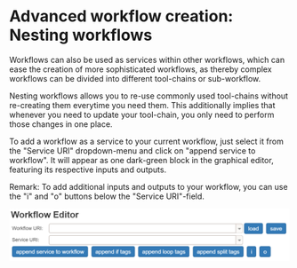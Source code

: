 # Advanced workflow creation: Nesting workflows

Workflows can also be used as services within other workflows, which can ease the creation of more sophisticated workflows, as thereby complex workflows can be divided into different tool-chains or sub-workflow.

Nesting workflows allows you to re-use commonly used tool-chains without re-creating them everytime you need them. This additionally implies that whenever you need to update your tool-chain, you only need to perform those changes in one place.

To add a workflow as a service to your current workflow, just select it from the "Service URI" dropdown-menu and click on "append service to workflow". It will appear as one dark-green block in the graphical editor, featuring its respective inputs and outputs.

Remark: To add additional inputs and outputs to your workflow, you can use the "i" and "o" buttons below the "Service URI"-field.

![wfe_1.png](img_workflows/wfe_1.png)